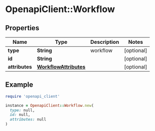 # OpenapiClient::Workflow

## Properties

| Name | Type | Description | Notes |
| ---- | ---- | ----------- | ----- |
| **type** | **String** | workflow | [optional] |
| **id** | **String** |  | [optional] |
| **attributes** | [**WorkflowAttributes**](WorkflowAttributes.md) |  | [optional] |

## Example

```ruby
require 'openapi_client'

instance = OpenapiClient::Workflow.new(
  type: null,
  id: null,
  attributes: null
)
```

